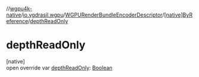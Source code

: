 //[wgpu4k-native](../../../../index.md)/[io.ygdrasil.wgpu](../../index.md)/[WGPURenderBundleEncoderDescriptor](../index.md)/[[native]ByReference](index.md)/[depthReadOnly](depth-read-only.md)

# depthReadOnly

[native]\
open override var [depthReadOnly](depth-read-only.md): [Boolean](https://kotlinlang.org/api/core/kotlin-stdlib/kotlin/-boolean/index.html)